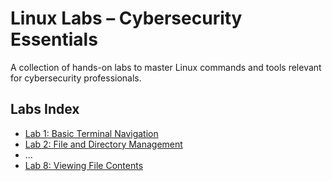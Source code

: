 # Linux Labs – Cybersecurity Essentials

A collection of hands-on labs to master Linux commands and tools relevant for cybersecurity professionals.

## Labs Index

- [Lab 1: Basic Terminal Navigation](Lab01-Terminal-Navigation.md)
- [Lab 2: File and Directory Management](Lab02-File-Directory.md)
- ...
- [Lab 8: Viewing File Contents](Lab08-Viewing-File-Contents.md)

